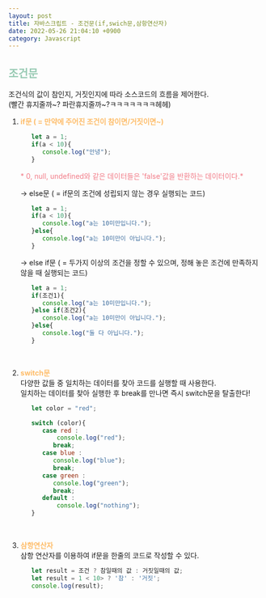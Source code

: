 ```yaml
---
layout: post
title: 자바스크립트 - 조건문(if,swich문,삼항연산자)
date: 2022-05-26 21:04:10 +0900
category: Javascript
---
```

 
## <span style="color:#97cab3;font-weight:bold">조건문</span>
조건식의 값이 참인지, 거짓인지에 따라 소스코드의 흐름을 제어한다.  
(빨간 휴지줄까~? 파란휴지줄까~?ㅋㅋㅋㅋㅋㅋㅋ헤헤)
<br/>

1. <span style="color:#febc68;font-weight:bold">if문 ( = 만약에 주어진 조건이 참이면/거짓이면~)  </span> 
   ```javascript  
      let a = 1;
      if(a < 10){
         console.log("안녕");
      }
   ```  
   <span style="color:#f27c88;"> * 0, null, undefined와 같은 데이터들은 'false'값을 반환하는 데이터이다.* </span>  

   -> else문 ( = if문의 조건에 성립되지 않는 경우 실행되는 코드)  
   ```javascript  
      let a = 1;
      if(a < 10){
         console.log("a는 10미만입니다.");
      }else{
         console.log("a는 10미만이 아닙니다.");
      }
   ``` 

   -> else if문 ( = 두가지 이상의 조건을 정할 수 있으며, 정해 놓은 조건에 만족하지 않을 때 실행되는 코드)  
   ```javascript  
      let a = 1;
      if(조건1){
         console.log("a는 10미만입니다.");
      }else if(조건2){
         console.log("a는 10미만이 아닙니다.");
      }else{
         console.log("둘 다 아닙니다.");
      }
   ```   
   <br/>


1. <span style="color:#febc68;font-weight:bold">switch문 </span>  
 다양한 값들 중 일치하는 데이터를 찾아 코드를 실행할 때 사용한다.  
 일치하는 데이터를 찾아 실행한 후 break를 만나면 즉시 switch문을 탈출한다!
   ```javascript  
      let color = "red";

      switch (color){
         case red :
             console.log("red");
            break;
         case blue :
            console.log("blue");
            break;
         case green :
            console.log("green");
            break;
         default :
             console.log("nothing");
      }
   ```
<br/>

3. <span style="color:#febc68;font-weight:bold">삼항연산자 </span>  
   삼항 연산자를 이용하여 if문을 한줄의 코드로 작성할 수 있다.
 
   ```javascript  
      let result = 조건 ? 참일때의 값 : 거짓일때의 값;
      let result = 1 < 10> ? '참' : '거짓';
      console.log(result);
   ```  
 <br/>


